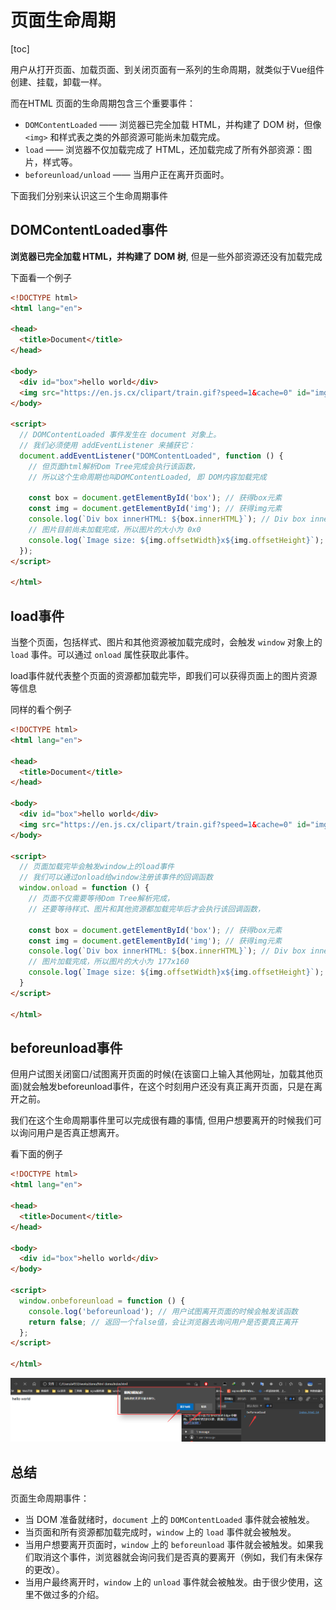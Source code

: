 # 页面生命周期

[toc]

用户从打开页面、加载页面、到关闭页面有一系列的生命周期，就类似于Vue组件创建、挂载，卸载一样。

而在HTML 页面的生命周期包含三个重要事件：

- `DOMContentLoaded` —— 浏览器已完全加载 HTML，并构建了 DOM 树，但像 `<img>` 和样式表之类的外部资源可能尚未加载完成。
- `load` —— 浏览器不仅加载完成了 HTML，还加载完成了所有外部资源：图片，样式等。
- `beforeunload/unload` —— 当用户正在离开页面时。

下面我们分别来认识这三个生命周期事件

## DOMContentLoaded事件

**浏览器已完全加载 HTML，并构建了 DOM 树**, 但是一些外部资源还没有加载完成

下面看一个例子

```html
<!DOCTYPE html>
<html lang="en">

<head>
  <title>Document</title>
</head>

<body>
  <div id="box">hello world</div>
  <img src="https://en.js.cx/clipart/train.gif?speed=1&cache=0" id="img">
</body>

<script>
  // DOMContentLoaded 事件发生在 document 对象上。
  // 我们必须使用 addEventListener 来捕获它：
  document.addEventListener("DOMContentLoaded", function () {
    // 但页面html解析Dom Tree完成会执行该函数，
    // 所以这个生命周期也叫DOMContentLoaded, 即 DOM内容加载完成

    const box = document.getElementById('box'); // 获得box元素
    const img = document.getElementById('img'); // 获得img元素
    console.log(`Div box innerHTML: ${box.innerHTML}`); // Div box innerHTML: hello world
    // 图片目前尚未加载完成，所以图片的大小为 0x0
    console.log(`Image size: ${img.offsetWidth}x${img.offsetHeight}`); // Image size: 0x0
  });
</script>

</html>
```



## load事件

当整个页面，包括样式、图片和其他资源被加载完成时，会触发 `window` 对象上的 `load` 事件。可以通过 `onload` 属性获取此事件。

load事件就代表整个页面的资源都加载完毕，即我们可以获得页面上的图片资源等信息

同样的看个例子

```html
<!DOCTYPE html>
<html lang="en">

<head>
  <title>Document</title>
</head>

<body>
  <div id="box">hello world</div>
  <img src="https://en.js.cx/clipart/train.gif?speed=1&cache=0" id="img">
</body>

<script>
  // 页面加载完毕会触发window上的load事件
  // 我们可以通过onload给window注册该事件的回调函数
  window.onload = function () {
    // 页面不仅需要等待Dom Tree解析完成，
    // 还要等待样式、图片和其他资源都加载完毕后才会执行该回调函数，

    const box = document.getElementById('box'); // 获得box元素
    const img = document.getElementById('img'); // 获得img元素
    console.log(`Div box innerHTML: ${box.innerHTML}`); // Div box innerHTML: hello world
    // 图片加载完成，所以图片的大小为 177x160
    console.log(`Image size: ${img.offsetWidth}x${img.offsetHeight}`); // Image size: 177x160
  }
</script>

</html>
```



## beforeunload事件

但用户试图关闭窗口/试图离开页面的时候(在该窗口上输入其他网址，加载其他页面)就会触发beforeunload事件，在这个时刻用户还没有真正离开页面，只是在离开之前。

我们在这个生命周期事件里可以完成很有趣的事情, 但用户想要离开的时候我们可以询问用户是否真正想离开。

看下面的例子

```html
<!DOCTYPE html>
<html lang="en">

<head>
  <title>Document</title>
</head>

<body>
  <div id="box">hello world</div>
</body>

<script>
  window.onbeforeunload = function () {
    console.log('beforeunload'); // 用户试图离开页面的时候会触发该函数
    return false; // 返回一个false值，会让浏览器去询问用户是否要真正离开
  };
</script>

</html>
```



![image-20211115093010568](15页面生命周期.assets/image-20211115093010568.png)



## 总结

页面生命周期事件：

- 当 DOM 准备就绪时，`document` 上的 `DOMContentLoaded` 事件就会被触发。
- 当页面和所有资源都加载完成时，`window` 上的 `load` 事件就会被触发。
- 当用户想要离开页面时，`window` 上的 `beforeunload` 事件就会被触发。如果我们取消这个事件，浏览器就会询问我们是否真的要离开（例如，我们有未保存的更改）。
- 当用户最终离开时，`window` 上的 `unload` 事件就会被触发。由于很少使用，这里不做过多的介绍。

